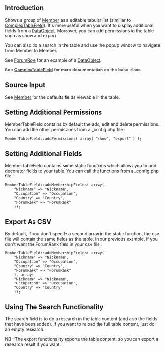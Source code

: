 ## Introduction
Shows a group of [Member](Member) as a editable tabular list (similiar to [ComplexTableField](ComplexTableField)). It's more useful when you want to display additional fields from a [DataObject](http://api.silverstripe.org/trunk/sapphire/model/DataObject.html). Moreover, you can add permissions to the table such as show and export

You can also do a search in the table and use the popup window to navigate from Member to Member.

See [ForumRole](ForumRole) for an example of a [DataObject](http://api.silverstripe.org/trunk/sapphire/model/DataObject.html).

See [ComplexTableField](ComplexTableField) for more documentation on the base-class

## Source Input
See [Member](Member) for the defaults fields viewable in the table.

## Setting Additional Permissions
MemberTableField contains by default the add, edit and delete permissions.  You can add the other permissions from a _config.php file :
~~~ {php}
MemberTableField::addPermissions( array( "show", "export" ) );
~~~

## Setting Additional Fields
MemberTableField contains some static functions which allows you to add decorator fields to your table. You can call the functions from a _config.php file :
~~~ {php}
MemberTableField::addMembershipFields( array( 
	"Nickname" => "Nickname",
	"Occupation" => "Occupation",
	"Country" => "Country",
	"ForumRank" => "ForumRank"
	));
~~~

## Export As CSV
By default, if you don't specify a second array in the static function, the csv file will contain the same fields as the table. In our previous example, if you don't want the ForumRank field in your csv file :
~~~ {php}
MemberTableField::addMembershipFields( array( 
	"Nickname" => "Nickname",
	"Occupation" => "Occupation",
	"Country" => "Country",
	"ForumRank" => "ForumRank"
	), array( 
	"Nickname" => "Nickname",
	"Occupation" => "Occupation",
	"Country" => "Country"
	));
~~~

## Using The Search Functionality
The search field is to do a research in the table content (and also the fields that have been added). If you want to reload the full table content, just do an empty research.

NB : The export functionality exports the table content, so you can export a research result if you want. 

